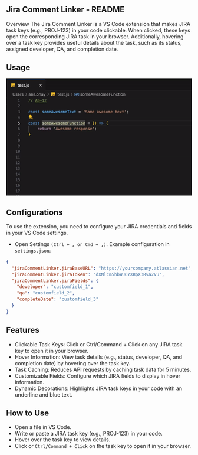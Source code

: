 ## Jira Comment Linker - README
Overview
The Jira Comment Linker is a VS Code extension that makes JIRA task keys (e.g., PROJ-123) in your code clickable. When clicked, these keys open the corresponding JIRA task in your browser. Additionally, hovering over a task key provides useful details about the task, such as its status, assigned developer, QA, and completion date.


## Usage
![image](assets/presentation.gif)

## Configurations
To use the extension, you need to configure your JIRA credentials and fields in your VS Code settings.

- Open Settings `(Ctrl + , or Cmd + ,)`.
Example configuration in `settings.json`:
```json
{   
  "jiraCommentLinker.jiraBaseURL": "https://yourcompany.atlassian.net",
  "jiraCommentLinker.jiraToken": "dXNlcm5hbWU6YXBpX3Rva2Vu",
  "jiraCommentLinker.jiraFields": {
    "developer": "customfield_1",
    "qa": "customfield_2",
    "completeDate": "customfield_3"
  }
}
```

## Features
- Clickable Task Keys: Click or Ctrl/Command + Click on any JIRA task key to open it in your browser.
- Hover Information: View task details (e.g., status, developer, QA, and completion date) by hovering over the task key.
- Task Caching: Reduces API requests by caching task data for 5 minutes.
- Customizable Fields: Configure which JIRA fields to display in hover information.
- Dynamic Decorations: Highlights JIRA task keys in your code with an underline and blue text.

## How to Use
- Open a file in VS Code.
- Write or paste a JIRA task key (e.g., PROJ-123) in your code.
- Hover over the task key to view details.
- Click or `Ctrl/Command + Click` on the task key to open it in your browser.
